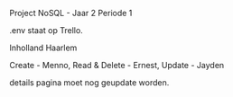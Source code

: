 Project NoSQL - Jaar 2 Periode 1



.env staat op Trello.



Inholland Haarlem

Create - Menno,
Read & Delete - Ernest,
Update - Jayden

details pagina moet nog geupdate worden.

